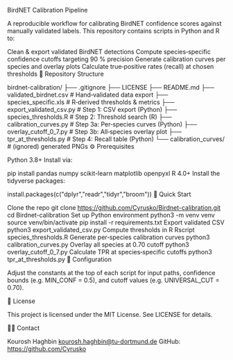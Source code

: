 BirdNET Calibration Pipeline

A reproducible workflow for calibrating BirdNET confidence scores against manually validated labels. This repository contains scripts in Python and R to:

Clean & export validated BirdNET detections
Compute species‐specific confidence cutoffs targeting 90 % precision
Generate calibration curves per species and overlay plots
Calculate true‐positive rates (recall) at chosen thresholds
📂 Repository Structure

birdnet-calibration/
├── .gitignore
├── LICENSE
├── README.md
├── validated_birdnet.csv        # Hand‐validated data export
├── species_specific.xls         # R‐derived thresholds & metrics
├── export_validated_csv.py      # Step 1: CSV export (Python)
├── species_thresholds.R         # Step 2: Threshold search (R)
├── calibration_curves.py        # Step 3a: Per‐species curves (Python)
├── overlay_cutoff_0_7.py        # Step 3b: All‐species overlay plot
├── tpr_at_thresholds.py         # Step 4: Recall table (Python)
└── calibration_curves/          # (ignored) generated PNGs
⚙️ Prerequisites

Python 3.8+
Install via:

pip install pandas numpy scikit-learn matplotlib openpyxl
R 4.0+
Install the tidyverse packages:

install.packages(c("dplyr","readr","tidyr","broom"))
🚀 Quick Start

Clone the repo
git clone https://github.com/Cyrusko/Birdnet-calibration.git
cd Birdnet-calibration
Set up Python environment
python3 -m venv venv
source venv/bin/activate
pip install -r requirements.txt
Export validated CSV
python3 export_validated_csv.py
Compute thresholds in R
Rscript species_thresholds.R
Generate per‐species calibration curves
python3 calibration_curves.py
Overlay all species at 0.70 cutoff
python3 overlay_cutoff_0_7.py
Calculate TPR at species‐specific cutoffs
python3 tpr_at_thresholds.py
🔧 Configuration

Adjust the constants at the top of each script for input paths, confidence bounds (e.g. MIN_CONF = 0.5), and cutoff values (e.g. UNIVERSAL_CUT = 0.70).

📜 License

This project is licensed under the MIT License. See LICENSE for details.

🙋‍♂️ Contact

Kourosh Haghbin
kourosh.haghbin@tu-dortmund.de
GitHub: https://github.com/Cyrusko